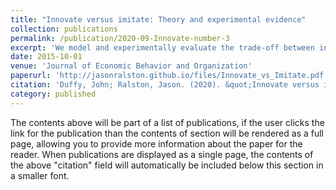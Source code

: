 ```yaml
---
title: "Innovate versus imitate: Theory and experimental evidence"
collection: publications
permalink: /publication/2020-09-Innovate-number-3
excerpt: 'We model and experimentally evaluate the trade-off between innovation and imitation commonly faced by firms. Innovation involves searching for a high payoff opportunity, but paying a cost in order to do so. Imitation involves avoiding that search cost and copying the most successful payoff opportunity uncovered thus far. We formulate a novel model of sequential innovation versus imitation decisions made by a group of n regret minimizing agents. We analyze the consequences of complete versus incomplete information about the distribution of payoffs from innovation on agents’ decisions. We then study these predictions in a laboratory experiment where we find evidence in support of our theoretical predictions.'
date: 2015-10-01
venue: 'Journal of Economic Behavior and Organization'
paperurl: 'http://jasonralston.github.io/files/Innovate_vs_Imitate.pdf'
citation: 'Duffy, John; Ralston, Jason. (2020). &quot;Innovate versus imitate: Theory and experimental evidence.&quot; <i>Journal of Economic Behavior and Organization</i>. 177.'
category: published
---
```


The contents above will be part of a list of publications, if the user clicks the link for the publication than the contents of section will be rendered as a full page, allowing you to provide more information about the paper for the reader. When publications are displayed as a single page, the contents of the above "citation" field will automatically be included below this section in a smaller font.
